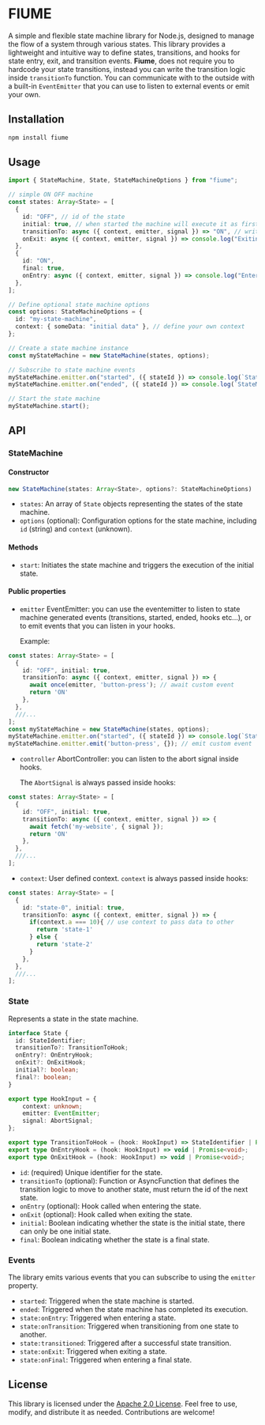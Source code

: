 # FIUME

A simple and flexible state machine library for Node.js, designed to manage the flow of a system through various states.
This library provides a lightweight and intuitive way to define states, transitions, and hooks for state entry, exit, and transition events.
**Fiume**, does not require you to hardcode your state transitions, instead you can write the transition logic inside `transitionTo` function.
You can communicate with to the outside with a built-in `EventEmitter` that you can use to listen to external events or emit your own.

## Installation

```bash
npm install fiume
```

## Usage

```typescript
import { StateMachine, State, StateMachineOptions } from "fiume";

// simple ON OFF machine
const states: Array<State> = [
  {
    id: "OFF", // id of the state
    initial: true, // when started the machine will execute it as first
    transitionTo: async ({ context, emitter, signal }) => "ON", // write your transition logic here
    onExit: async ({ context, emitter, signal }) => console.log("Exiting OFF") // exit hook
  },
  {
    id: "ON",
    final: true,
    onEntry: async ({ context, emitter, signal }) => console.log("Entering ON") // entry hook
  },
];

// Define optional state machine options
const options: StateMachineOptions = {
  id: "my-state-machine",
  context: { someData: "initial data" }, // define your own context
};

// Create a state machine instance
const myStateMachine = new StateMachine(states, options);

// Subscribe to state machine events
myStateMachine.emitter.on("started", ({ stateId }) => console.log(`StateMachine started in ${stateId}`));
myStateMachine.emitter.on("ended", ({ stateId }) => console.log(`StateMachine ended in ${stateId}`));

// Start the state machine
myStateMachine.start();
```

## API

### StateMachine

#### Constructor

```typescript
new StateMachine(states: Array<State>, options?: StateMachineOptions)
```

- `states`: An array of `State` objects representing the states of the state machine.
- `options` (optional): Configuration options for the state machine, including `id` (string) and `context` (unknown).

#### Methods

- `start`: Initiates the state machine and triggers the execution of the initial state.

#### Public properties

- `emitter` EventEmitter: you can use the eventemitter to listen to state machine generated events (transitions, started, ended, hooks etc...), or to emit events that you can listen in your hooks.

  Example:

```typescript
const states: Array<State> = [
  {
    id: "OFF", initial: true,
    transitionTo: async ({ context, emitter, signal }) => {
      await once(emitter, 'button-press'); // await custom event
      return 'ON'
    },
  },
  ///...
];
const myStateMachine = new StateMachine(states, options);
myStateMachine.emitter.on("started", ({ stateId }) => console.log(`StateMachine started in ${stateId}`)); // listen to machine generated events
myStateMachine.emitter.emit('button-press', {}); // emit custom event
```

- `controller` AbortController: you can listen to the abort signal inside hooks.

  The `AbortSignal` is always passed inside hooks:

```typescript
const states: Array<State> = [
  {
    id: "OFF", initial: true,
    transitionTo: async ({ context, emitter, signal }) => {
      await fetch('my-website', { signal });
      return 'ON'
    },
  },
  ///...
];
```

- `context`: User defined context.
  `context` is always passed inside hooks:

```typescript
const states: Array<State> = [
  {
    id: "state-0", initial: true,
    transitionTo: async ({ context, emitter, signal }) => {
      if(context.a === 10){ // use context to pass data to other
        return 'state-1'
      } else {
        return 'state-2'
      }
    },
  },
  ///...
];
```

### State

Represents a state in the state machine.

```typescript
interface State {
  id: StateIdentifier;
  transitionTo?: TransitionToHook;
  onEntry?: OnEntryHook;
  onExit?: OnExitHook;
  initial?: boolean;
  final?: boolean;
}

export type HookInput = {
	context: unknown;
	emitter: EventEmitter;
	signal: AbortSignal;
};

export type TransitionToHook = (hook: HookInput) => StateIdentifier | Promise<StateIdentifier>;
export type OnEntryHook = (hook: HookInput) => void | Promise<void>;
export type OnExitHook = (hook: HookInput) => void | Promise<void>;
```

- `id`: (required) Unique identifier for the state.
- `transitionTo` (optional): Function or AsyncFunction that defines the transition logic to move to another state, must return the id of the next state.
- `onEntry` (optional): Hook called when entering the state.
- `onExit` (optional): Hook called when exiting the state.
- `initial`: Boolean indicating whether the state is the initial state, there can only be one initial state.
- `final`: Boolean indicating whether the state is a final state.

### Events

The library emits various events that you can subscribe to using the `emitter` property.

- `started`: Triggered when the state machine is started.
- `ended`: Triggered when the state machine has completed its execution.
- `state:onEntry`: Triggered when entering a state.
- `state:onTransition`: Triggered when transitioning from one state to another.
- `state:transitioned`: Triggered after a successful state transition.
- `state:onExit`: Triggered when exiting a state.
- `state:onFinal`: Triggered when entering a final state.

## License

This library is licensed under the [Apache 2.0 License](LICENSE). Feel free to use, modify, and distribute it as needed. Contributions are welcome!
